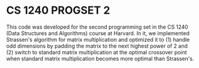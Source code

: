 # CS 1240 PROGSET 2
This code was developed for the second programming set in the CS 1240 (Data Structures and Algorithms) course at Harvard. In it, we implemented Strassen's algorithm for matrix multiplication and optimized it to (1) handle odd dimensions by padding the matrix to the next highest power of 2 and (2) switch to standard matrix multiplication at the optimal crossover point when standard matrix multiplication becomes more optimal than Strassen's.
